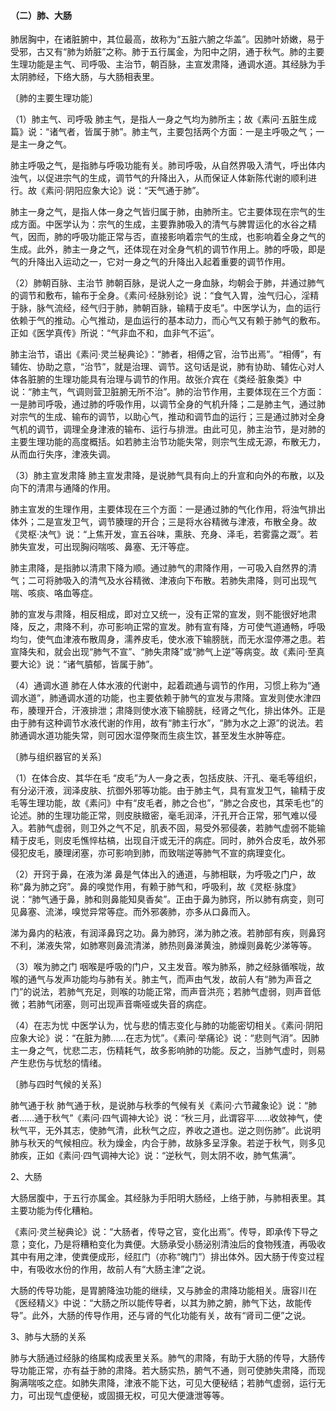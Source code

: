 #### （二）肺、大肠

肺居胸中，在诸脏腑中，其位最高，故称为“五脏六腑之华盖”。因肺叶娇嫩，易于受邪，古又有“肺为娇脏”之称。肺于五行属金，为阳中之阴，通于秋气。肺的主要生理功能是主气、司呼吸、主治节，朝百脉，主宣发肃降，通调水道。其经脉为手太阴肺经，下络大肠，与大肠相表里。

〔肺的主要生理功能〕

（1）肺主气、司呼吸  肺主气，是指人一身之气均为肺所主；故《素问·五脏生成篇》说：“诸气者，皆属于肺”。肺主气，主要包括两个方面：一是主呼吸之气；一是主一身之气。

肺主呼吸之气，是指肺与呼吸功能有关。肺司呼吸，从自然界吸入清气，呼出体内浊气，以促进宗气的生成，调节气的升降出入，从而保证人体新陈代谢的顺利进行。故《素问·阴阳应象大论》说：“天气通于肺”。

肺主一身之气，是指人体一身之气皆归属于肺，由肺所主。它主要体现在宗气的生成方面。中医学认为：宗气的生成，主要靠肺吸入的清气与脾胃运化的水谷之精气，因而，肺的呼吸功能正常与否，直接影响着宗气的生成，也影响着全身之气的生成。此外，肺主一身之气，还体现在对全身气机的调节作用上。肺的呼吸，即是气的升降出入运动之一，它对一身之气的升降出入起着重要的调节作用。

（2）肺朝百脉、主治节  肺朝百脉，是说人之一身血脉，均朝会于肺，并通过肺气的调节和敷布，输布于全身。《素问·经脉别论》说：“食气入胃，浊气归心，淫精于脉，脉气流经，经气归于肺，肺朝百脉，输精于皮毛”。中医学认为，血的运行依赖于气的推动。心气推动，是血运行的基本动力，而心气又有赖于肺气的敷布。正如《医学真传》所说：“气非血不和，血非气不运”。

肺主治节，语出《素问·灵兰秘典论》：“肺者，相傅之官，治节出焉”。“相傅”，有辅佐、协助之意，“治节”，就是治理、调节。这句话是说，肺有协助、辅佐心对人体各脏腑的生理功能具有治理与调节的作用。故张介宾在《类经·脏象类》中说：“肺主气，气调则营卫脏腑无所不治”。肺的治节作用，主要体现在三个方面：一是肺司呼吸，通过肺的呼吸作用，以调节全身的气机升降；二是肺主气，通过肺对宗气的生成、输布的调节，以助心气，推动和调节血的运行；三是通过肺对全身气机的调节，调理全身津液的输布、运行与排泄。由此可见，肺主治节，是对肺的主要生理功能的高度概括。如若肺主治节功能失常，则宗气生成无源，布散无力，从而血行失序，津液失调。

（3）肺主宣发肃降  肺主宣发肃降，是说肺气具有向上的升宣和向外的布散，以及向下的清肃与通降的作用。

肺主宣发的生理作用，主要体现在三个方面：一是通过肺的气化作用，将浊气排出体外；二是宣发卫气，调节腠理的开合；三是将水谷精微与津液，布散全身。故《灵枢·决气》说：“上焦开发，宣五谷味，熏肤、充身、泽毛，若雾露之溉”。若肺失宣发，可出现胸闷喘咳、鼻塞、无汗等症。

肺主肃降，是指肺以清肃下降为顺。通过肺气的肃降作用，一可吸入自然界的清气；二可将肺吸入的清气及水谷精微、津液向下布散。若肺失肃降，则可出现气喘、咳痰、咯血等症。

肺的宣发与肃降，相反相成，即对立又统一，没有正常的宣发，则不能很好地肃降，反之，肃降不利，亦可影响正常的宣发。肺有宣有降，方可使气道通畅，呼吸均匀，使气血津液布散周身，濡养皮毛，使水液下输膀胱，而无水湿停滞之患。若宣降失和，就会出现“肺气不宣”、“肺失肃降”或“肺气上逆”等病变。故《素问·至真要大论》说：“诸气膹郁，皆属于肺”。

（4）通调水道  肺在人体水液的代谢中，起着疏通与调节的作用，习惯上称为“通调水道”，肺通调水道的功能，也主要依赖于肺气的宣发与肃降。宣发则使水津四布，腠理开合，汗液排泄；肃降则使水液下输膀胱，经肾之气化，排出体外。正是由于肺有这种调节水液代谢的作用，故有“肺主行水”，“肺为水之上源”的说法。若肺通调水道功能失常，则可因水湿停聚而生痰生饮，甚至发生水肿等症。

〔肺与组织器官的关系〕

（1）在体合皮、其华在毛  “皮毛”为人一身之表，包括皮肤、汗孔、毫毛等组织，有分泌汗液，润泽皮肤、抗御外邪等功能。由于肺主气，具有宣发卫气，输精于皮毛等生理功能，故《素问》中有“皮毛者，肺之合也”，“肺之合皮也，其荣毛也”的论述。肺的生理功能正常，则皮肤緻密，毫毛润泽，汗孔开合正常，邪气难以侵入。若肺气虚弱，则卫外之气不足，肌表不固，易受外邪侵袭，若肺气虚弱不能输精于皮毛，则皮毛憔悴枯槁，出现自汗或无汗的病症。同时，肺外合皮毛，故外邪侵犯皮毛，腠理闭塞，亦可影响到肺，而致喘逆等肺气不宣的病理变化。

（2）开窍于鼻，在液为涕  鼻是气体出入的通道，与肺相联，为呼吸之门户，故称“鼻为肺之窍”。鼻的嗅觉作用，有赖于肺气和，呼吸利，故《灵枢·脉度》说：“肺气通于鼻，肺和则鼻能知臭香矣”。正由于鼻为肺窍，所以肺有病变，则可见鼻塞、流涕，嗅觉异常等症。而外邪袭肺，亦多从口鼻而入。

涕为鼻内的粘液，有润泽鼻窍之功。鼻为肺窍，涕为肺之液。若肺部有疾，则鼻窍不利，涕液失常，如肺寒则鼻流清涕，肺热则鼻涕黄浊，肺燥则鼻乾少涕等等。

（3）喉为肺之门  咽喉是呼吸的门户，又主发音。喉为肺系，肺之经脉循喉咙，故喉的通气与发声功能均与肺有关。肺主气，而声由气发，故前人有“肺为声音之门”的说法，若肺气充足，则喉的功能正常，而声音洪亮；若肺气虚弱，则声音低微；若肺气闭塞，则可出现声音嘶哑或失音的病症。

（4）在志为忧  中医学认为，忧与悲的情志变化与肺的功能密切相关。《素问·阴阳应象大论》说：“在脏为肺……在志为忧”。《素问·举痛论》说：“悲则气消”。因肺主一身之气，忧悲二志，伤精耗气，故多影响肺的功能。反之，当肺气虚时，则易产生悲伤与忧愁的情绪。

〔肺与四时气候的关系〕

肺气通于秋  肺气通于秋，是说肺与秋季的气候有关《素问·六节藏象论》说：“肺者……通于秋气”《素问·四气调神大论》说：“秋三月，此谓容平……收敛神气，使秋气平，无外其志，使肺气清，此秋气之应，养收之道也。逆之则伤肺”。此说明肺与秋天的气候相应。秋为燥金，内合于肺，故脉多呈浮象。若逆于秋气，则多见肺疾，正如《素问·四气调神大论》说：“逆秋气，则太阴不收，肺气焦满”。

2、大肠

大肠居腹中，于五行亦属金。其经脉为手阳明大肠经，上络于肺，与肺相表里。其主要功能为传化糟粕。

《素问·灵兰秘典论》说：“大肠者，传导之官，变化出焉”。传导，即承传下导之意；变化，乃是将糟粕变化为粪便。大肠承受小肠泌别清浊后的食物残渣，再吸收其中有用之津，使粪便成形，经肛门（亦称“魄门”）排出体外。因大肠于传变过程中，有吸收水份的作用，故前人有“大肠主津”之说。

大肠的传导功能，是胃腑降浊功能的继续，又与肺金的肃降功能相关。唐容川在《医经精义》中说：“大肠之所以能传导者，以其为肺之腑，肺气下达，故能传导”。此外，大肠的传导作用，还与肾的气化功能有关，故有“肾司二便”之说。

3、肺与大肠的关系

肺与大肠通过经脉的络属构成表里关系。肺气的肃降，有助于大肠的传导，大肠传导功能正常，亦有益于肺的肃降。若大肠实热，腑气不通，则可使肺失肃降，而现胸满喘咳之症。如肺失肃降，津液不能下达，可见大便秘结；若肺气虚弱，运行无力，可出现气虚便秘，或固摄无权，可见大便溏泄等等。
